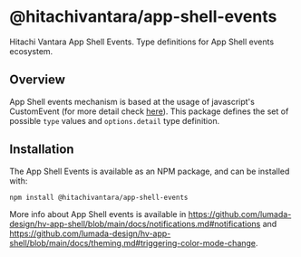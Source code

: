 # @hitachivantara/app-shell-events

Hitachi Vantara App Shell Events. Type definitions for App Shell events ecosystem.

## Overview

App Shell events mechanism is based at the usage of javascript's CustomEvent (for more detail check [here](https://developer.mozilla.org/en-US/docs/Web/API/CustomEvent/CustomEvent)).
This package defines the set of possible `type` values and `options.detail` type definition.

## Installation

The App Shell Events is available as an NPM package, and can be installed with:

```bash
npm install @hitachivantara/app-shell-events
```

More info about App Shell events is available in https://github.com/lumada-design/hv-app-shell/blob/main/docs/notifications.md#notifications and https://github.com/lumada-design/hv-app-shell/blob/main/docs/theming.md#triggering-color-mode-change.
